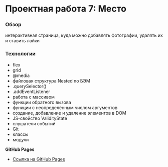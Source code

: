 # Проектная работа 7: Место

### Обзор

интерактивная страница, куда можно добавлять фотографии, удалять их и ставить лайки

### Технологии

* flex
* grid
* @media
* файловая структура Nested по БЭМ
* .querySelector()
* .addEventListener
* работа с массивом
* функции обратного вызова
* функции с неопределённым числом аргументов
* создание, добавление и удаление элементов в DOM
* JS-свойство ValidityState
* слушатели событий
* Git
* классы
* модули


**GitHub Pages**

* [Ссылка на GitHub Pages](https://kentavrik.com/)

